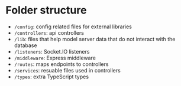 # Folder structure
- `/config`: config related files for external libraries
- `/controllers`: api controllers
- `/lib`: files that help model server data that do not interact with the database
- `/listeners`: Socket.IO listeners
- `/middleware`: Express middleware
- `/routes`: maps endpoints to controllers
- `/services`: resuable files used in controllers
- `/types`: extra TypeScript types